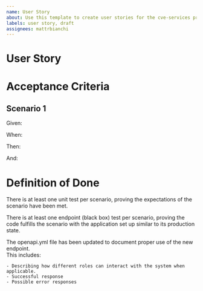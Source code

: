 ```yaml
---
name: User Story
about: Use this template to create user stories for the cve-services project
labels: user story, draft
assignees: mattrbianchi
---
```


# User Story

# Acceptance Criteria

## Scenario 1

<!--
    Scenario – In the first statement, you’ll have to write the name of the behavior that you’re describing.
    Given – The second statement refers to the beginning stage of the scenario.
    When – The third statement involves a particular action that you want the user to make.
    Then – This is used to describe the outcome of the third statement.
    And – You can use “And” to continue any statement except “Scenario.”
-->

Given:

When:

Then:

And:

# Definition of Done

There is at least one unit test per scenario, proving the expectations of the scenario have been met.

There is at least one endpoint (black box) test per scenario, proving the code fulfills the scenario with the application set up similar to its production state.
 
The openapi.yml file has been updated to document proper use of the new endpoint.  
This includes:

	- Describing how different roles can interact with the system when applicable.
	- Successful response
	- Possible error responses
